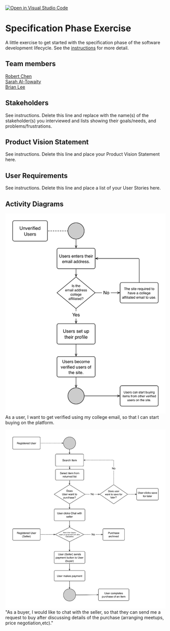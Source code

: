 [![Open in Visual Studio Code](https://classroom.github.com/assets/open-in-vscode-c66648af7eb3fe8bc4f294546bfd86ef473780cde1dea487d3c4ff354943c9ae.svg)](https://classroom.github.com/online_ide?assignment_repo_id=8553919&assignment_repo_type=AssignmentRepo)
# Specification Phase Exercise

A little exercise to get started with the specification phase of the software development lifecycle. See the [instructions](instructions.md) for more detail.

## Team members

[Robert Chen](https://github.com/RobertChenYF)\
[Sarah Al-Towaity](https://github.com/sarah-altowaity1)\
[Brian Lee](https://github.com/shl622)

## Stakeholders

See instructions. Delete this line and replace with the name(s) of the stakeholder(s) you interviewed and lists showing their goals/needs, and problems/frustrations.

## Product Vision Statement

See instructions. Delete this line and place your Product Vision Statement here.

## User Requirements

See instructions. Delete this line and place a list of your User Stories here.

## Activity Diagrams

![verify activity disgram](/Activity%20Diagram/User%20verifiy%20activity%20diagram.png)
As a user, I want to get verified using my college email, so that I can start buying on the platform. 

![buy item diagram](Activity%20Diagram/User%20buy%20activity%20diagram.jpeg)
"As a buyer, I would like to chat with the seller, so that they can send me a request to buy after discussing details of the purchase (arranging meetups, price negotiation,etc)."